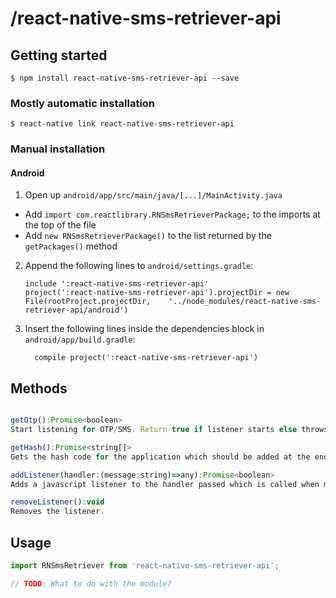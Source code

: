 
# /react-native-sms-retriever-api

## Getting started

`$ npm install react-native-sms-retriever-api --save`

### Mostly automatic installation

`$ react-native link react-native-sms-retriever-api`

### Manual installation


<!-- #### iOS  Not Required

1. In XCode, in the project navigator, right click `Libraries` ➜ `Add Files to [your project's name]`
2. Go to `node_modules` ➜ `react-native-sms-retriever` and add `RNSmsRetriever.xcodeproj`
3. In XCode, in the project navigator, select your project. Add `libRNSmsRetriever.a` to your project's `Build Phases` ➜ `Link Binary With Libraries`
4. Run your project (`Cmd+R`)< -->

#### Android

1. Open up `android/app/src/main/java/[...]/MainActivity.java`
  - Add `import com.reactlibrary.RNSmsRetrieverPackage;` to the imports at the top of the file
  - Add `new RNSmsRetrieverPackage()` to the list returned by the `getPackages()` method
2. Append the following lines to `android/settings.gradle`:
  	```
  	include ':react-native-sms-retriever-api'
  	project(':react-native-sms-retriever-api').projectDir = new File(rootProject.projectDir, 	'../node_modules/react-native-sms-retriever-api/android')
  	```
3. Insert the following lines inside the dependencies block in `android/app/build.gradle`:
  	```
      compile project(':react-native-sms-retriever-api')
  	```


## Methods
```javascript

getOtp():Promise<boolean>
Start listening for OTP/SMS. Return true if listener starts else throws error.

getHash():Promise<string[]>
Gets the hash code for the application which should be added at the end of message. This is just a one time process.

addListener(handler:(message:string)=>any):Promise<boolean>
Adds a javascript listener to the handler passed which is called when message is received.

removeListener():void
Removes the listener.
```

## Usage
```javascript
import RNSmsRetriever from 'react-native-sms-retriever-api';

// TODO: What to do with the module?





```
  
